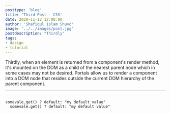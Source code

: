```yaml
---
posttype: 'blog'
title: 'Third Post - CSS'
date: 2020-11-12 12:00:00
author: 'Shafiqul Islam Shuvo'
image: '../../images/post.jpg'
postdescription: "Thirdly"
tags:
- design
- tutorial
---
```


Thirdly, when an element is returned from a component's render method, it's mounted on the DOM as a child of the nearest parent node which in some cases may not be desired. Portals allow us to render a component into a DOM node that resides outside the current DOM hierarchy of the parent component.

<hr>
<pre class="snippet">
<code>
somevale.get() ? default: "my default value"
  somevale.get() ? default: "my default value"
</code>
</pre>